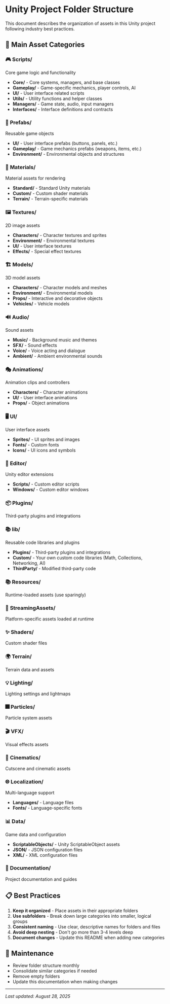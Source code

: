 # Unity Project Folder Structure

This document describes the organization of assets in this Unity project following industry best practices.

## 📁 Main Asset Categories

### 🎮 **Scripts/**
Core game logic and functionality
- **Core/** - Core systems, managers, and base classes
- **Gameplay/** - Game-specific mechanics, player controls, AI
- **UI/** - User interface related scripts
- **Utils/** - Utility functions and helper classes
- **Managers/** - Game state, audio, input managers
- **Interfaces/** - Interface definitions and contracts

### 🎯 **Prefabs/**
Reusable game objects
- **UI/** - User interface prefabs (buttons, panels, etc.)
- **Gameplay/** - Game mechanics prefabs (weapons, items, etc.)
- **Environment/** - Environmental objects and structures

### 🎨 **Materials/**
Material assets for rendering
- **Standard/** - Standard Unity materials
- **Custom/** - Custom shader materials
- **Terrain/** - Terrain-specific materials

### 🖼️ **Textures/**
2D image assets
- **Characters/** - Character textures and sprites
- **Environment/** - Environmental textures
- **UI/** - User interface textures
- **Effects/** - Special effect textures

### 🏗️ **Models/**
3D model assets
- **Characters/** - Character models and meshes
- **Environment/** - Environmental models
- **Props/** - Interactive and decorative objects
- **Vehicles/** - Vehicle models

### 🔊 **Audio/**
Sound assets
- **Music/** - Background music and themes
- **SFX/** - Sound effects
- **Voice/** - Voice acting and dialogue
- **Ambient/** - Ambient environmental sounds

### 🎭 **Animations/**
Animation clips and controllers
- **Characters/** - Character animations
- **UI/** - User interface animations
- **Props/** - Object animations

### 🖥️ **UI/**
User interface assets
- **Sprites/** - UI sprites and images
- **Fonts/** - Custom fonts
- **Icons/** - UI icons and symbols

### 🔧 **Editor/**
Unity editor extensions
- **Scripts/** - Custom editor scripts
- **Windows/** - Custom editor windows

### 📦 **Plugins/**
Third-party plugins and integrations

### 📚 **lib/**
Reusable code libraries and plugins
- **Plugins/** - Third-party plugins and integrations
- **Custom/** - Your own custom code libraries (Math, Collections, Networking, AI)
- **ThirdParty/** - Modified third-party code

### 📚 **Resources/**
Runtime-loaded assets (use sparingly)

### 📡 **StreamingAssets/**
Platform-specific assets loaded at runtime

### ✨ **Shaders/**
Custom shader files

### 🌍 **Terrain/**
Terrain data and assets

### 💡 **Lighting/**
Lighting settings and lightmaps

### 🎆 **Particles/**
Particle system assets

### 🎬 **VFX/**
Visual effects assets

### 🎥 **Cinematics/**
Cutscene and cinematic assets

### 🌐 **Localization/**
Multi-language support
- **Languages/** - Language files
- **Fonts/** - Language-specific fonts

### 📊 **Data/**
Game data and configuration
- **ScriptableObjects/** - Unity ScriptableObject assets
- **JSON/** - JSON configuration files
- **XML/** - XML configuration files

### 📖 **Documentation/**
Project documentation and guides

## 📋 Best Practices

1. **Keep it organized** - Place assets in their appropriate folders
2. **Use subfolders** - Break down large categories into smaller, logical groups
3. **Consistent naming** - Use clear, descriptive names for folders and files
4. **Avoid deep nesting** - Don't go more than 3-4 levels deep
5. **Document changes** - Update this README when adding new categories

## 🔄 Maintenance

- Review folder structure monthly
- Consolidate similar categories if needed
- Remove empty folders
- Update this documentation when making changes

---
*Last updated: August 28, 2025*
